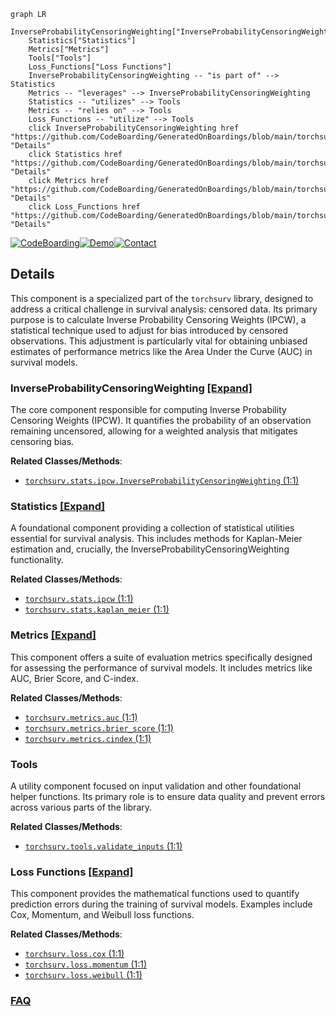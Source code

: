 ```mermaid
graph LR
    InverseProbabilityCensoringWeighting["InverseProbabilityCensoringWeighting"]
    Statistics["Statistics"]
    Metrics["Metrics"]
    Tools["Tools"]
    Loss_Functions["Loss Functions"]
    InverseProbabilityCensoringWeighting -- "is part of" --> Statistics
    Metrics -- "leverages" --> InverseProbabilityCensoringWeighting
    Statistics -- "utilizes" --> Tools
    Metrics -- "relies on" --> Tools
    Loss_Functions -- "utilize" --> Tools
    click InverseProbabilityCensoringWeighting href "https://github.com/CodeBoarding/GeneratedOnBoardings/blob/main/torchsurv/InverseProbabilityCensoringWeighting.md" "Details"
    click Statistics href "https://github.com/CodeBoarding/GeneratedOnBoardings/blob/main/torchsurv/Statistics.md" "Details"
    click Metrics href "https://github.com/CodeBoarding/GeneratedOnBoardings/blob/main/torchsurv/Metrics.md" "Details"
    click Loss_Functions href "https://github.com/CodeBoarding/GeneratedOnBoardings/blob/main/torchsurv/Loss_Functions.md" "Details"
```

[![CodeBoarding](https://img.shields.io/badge/Generated%20by-CodeBoarding-9cf?style=flat-square)](https://github.com/CodeBoarding/GeneratedOnBoardings)[![Demo](https://img.shields.io/badge/Try%20our-Demo-blue?style=flat-square)](https://www.codeboarding.org/demo)[![Contact](https://img.shields.io/badge/Contact%20us%20-%20contact@codeboarding.org-lightgrey?style=flat-square)](mailto:contact@codeboarding.org)

## Details

This component is a specialized part of the `torchsurv` library, designed to address a critical challenge in survival analysis: censored data. Its primary purpose is to calculate Inverse Probability Censoring Weights (IPCW), a statistical technique used to adjust for bias introduced by censored observations. This adjustment is particularly vital for obtaining unbiased estimates of performance metrics like the Area Under the Curve (AUC) in survival models.

### InverseProbabilityCensoringWeighting [[Expand]](./InverseProbabilityCensoringWeighting.md)
The core component responsible for computing Inverse Probability Censoring Weights (IPCW). It quantifies the probability of an observation remaining uncensored, allowing for a weighted analysis that mitigates censoring bias.


**Related Classes/Methods**:

- <a href="https://github.com/Novartis/torchsurv/src/torchsurv/stats/ipcw.py#L1-L1" target="_blank" rel="noopener noreferrer">`torchsurv.stats.ipcw.InverseProbabilityCensoringWeighting` (1:1)</a>


### Statistics [[Expand]](./Statistics.md)
A foundational component providing a collection of statistical utilities essential for survival analysis. This includes methods for Kaplan-Meier estimation and, crucially, the InverseProbabilityCensoringWeighting functionality.


**Related Classes/Methods**:

- <a href="https://github.com/Novartis/torchsurv/src/torchsurv/stats/ipcw.py#L1-L1" target="_blank" rel="noopener noreferrer">`torchsurv.stats.ipcw` (1:1)</a>
- <a href="https://github.com/Novartis/torchsurv/src/torchsurv/stats/kaplan_meier.py#L1-L1" target="_blank" rel="noopener noreferrer">`torchsurv.stats.kaplan_meier` (1:1)</a>


### Metrics [[Expand]](./Metrics.md)
This component offers a suite of evaluation metrics specifically designed for assessing the performance of survival models. It includes metrics like AUC, Brier Score, and C-index.


**Related Classes/Methods**:

- <a href="https://github.com/Novartis/torchsurv/src/torchsurv/metrics/auc.py#L1-L1" target="_blank" rel="noopener noreferrer">`torchsurv.metrics.auc` (1:1)</a>
- <a href="https://github.com/Novartis/torchsurv/src/torchsurv/metrics/brier_score.py#L1-L1" target="_blank" rel="noopener noreferrer">`torchsurv.metrics.brier_score` (1:1)</a>
- <a href="https://github.com/Novartis/torchsurv/src/torchsurv/metrics/cindex.py#L1-L1" target="_blank" rel="noopener noreferrer">`torchsurv.metrics.cindex` (1:1)</a>


### Tools
A utility component focused on input validation and other foundational helper functions. Its primary role is to ensure data quality and prevent errors across various parts of the library.


**Related Classes/Methods**:

- <a href="https://github.com/Novartis/torchsurv/src/torchsurv/tools/validate_inputs.py#L1-L1" target="_blank" rel="noopener noreferrer">`torchsurv.tools.validate_inputs` (1:1)</a>


### Loss Functions [[Expand]](./Loss_Functions.md)
This component provides the mathematical functions used to quantify prediction errors during the training of survival models. Examples include Cox, Momentum, and Weibull loss functions.


**Related Classes/Methods**:

- <a href="https://github.com/Novartis/torchsurv/src/torchsurv/loss/cox.py#L1-L1" target="_blank" rel="noopener noreferrer">`torchsurv.loss.cox` (1:1)</a>
- <a href="https://github.com/Novartis/torchsurv/src/torchsurv/loss/momentum.py#L1-L1" target="_blank" rel="noopener noreferrer">`torchsurv.loss.momentum` (1:1)</a>
- <a href="https://github.com/Novartis/torchsurv/src/torchsurv/loss/weibull.py#L1-L1" target="_blank" rel="noopener noreferrer">`torchsurv.loss.weibull` (1:1)</a>




### [FAQ](https://github.com/CodeBoarding/GeneratedOnBoardings/tree/main?tab=readme-ov-file#faq)